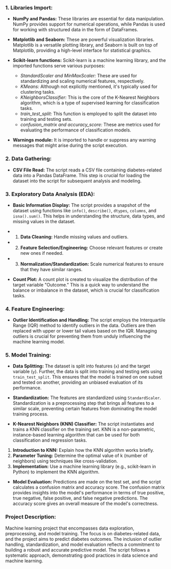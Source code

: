 ### 1. Libraries Import:

- **NumPy and Pandas:** These libraries are essential for data manipulation. NumPy provides support for numerical operations, while Pandas is used for working with structured data in the form of DataFrames.

- **Matplotlib and Seaborn:** These are powerful visualization libraries. Matplotlib is a versatile plotting library, and Seaborn is built on top of Matplotlib, providing a high-level interface for statistical graphics.

- **Scikit-learn functions:** Scikit-learn is a machine learning library, and the imported functions serve various purposes:
  - *StandardScaler and MinMaxScaler:* These are used for standardizing and scaling numerical features, respectively.
  - *KMeans:* Although not explicitly mentioned, it's typically used for clustering tasks.
  - *KNeighborsClassifier:* This is the core of the K-Nearest Neighbors algorithm, which is a type of supervised learning for classification tasks.
  - *train_test_split:* This function is employed to split the dataset into training and testing sets.
  - *confusion_matrix and accuracy_score:* These are metrics used for evaluating the performance of classification models.

- **Warnings module:** It is imported to handle or suppress any warning messages that might arise during the script execution.

### 2. Data Gathering:

- **CSV File Read:** The script reads a CSV file containing diabetes-related data into a Pandas DataFrame. This step is crucial for loading the dataset into the script for subsequent analysis and modeling.

### 3. Exploratory Data Analysis (EDA):

- **Basic Information Display:** The script provides a snapshot of the dataset using functions like `info()`, `describe()`, `dtypes`, `columns`, and `isna().sum()`. This helps in understanding the structure, data types, and missing values in the dataset.
- 1. **Data Cleaning:** Handle missing values and outliers.
- 2. **Feature Selection/Engineering:** Choose relevant features or create new ones if needed.
- 3. **Normalization/Standardization:** Scale numerical features to ensure that they have similar ranges.

- **Count Plot:** A count plot is created to visualize the distribution of the target variable "Outcome." This is a quick way to understand the balance or imbalance in the dataset, which is crucial for classification tasks.

### 4. Feature Engineering:

- **Outlier Identification and Handling:** The script employs the Interquartile Range (IQR) method to identify outliers in the data. Outliers are then replaced with upper or lower tail values based on the IQR. Managing outliers is crucial for preventing them from unduly influencing the machine learning model.

### 5. Model Training:

- **Data Splitting:** The dataset is split into features (`x`) and the target variable (`y`). Further, the data is split into training and testing sets using `train_test_split`. This ensures that the model is trained on one subset and tested on another, providing an unbiased evaluation of its performance.

- **Standardization:** The features are standardized using `StandardScaler`. Standardization is a preprocessing step that brings all features to a similar scale, preventing certain features from dominating the model training process.

- **K-Nearest Neighbors (KNN) Classifier:** The script instantiates and trains a KNN classifier on the training set. KNN is a non-parametric, instance-based learning algorithm that can be used for both classification and regression tasks.
1. **Introduction to KNN:** Explain how the KNN algorithm works briefly.
2. **Parameter Tuning:** Determine the optimal value of k (number of neighbors) using techniques like cross-validation.
3. **Implementation:** Use a machine learning library (e.g., scikit-learn in Python) to implement the KNN algorithm.
- **Model Evaluation:** Predictions are made on the test set, and the script calculates a confusion matrix and accuracy score. The confusion matrix provides insights into the model's performance in terms of true positive, true negative, false positive, and false negative predictions. The accuracy score gives an overall measure of the model's correctness.

### Project Description:
Machine learning project that encompasses data exploration, preprocessing, and model training. The focus is on diabetes-related data, and the project aims to predict diabetes outcomes. The inclusion of outlier handling, standardization, and model evaluation reflects a commitment to building a robust and accurate predictive model. The script follows a systematic approach, demonstrating good practices in data science and machine learning.
